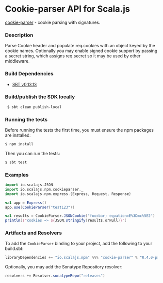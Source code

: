 Cookie-parser API for Scala.js
================================
[cookie-parser](https://www.npmjs.com/package/cookie-parser) - cookie parsing with signatures.

### Description

Parse Cookie header and populate req.cookies with an object keyed by the cookie names. 
Optionally you may enable signed cookie support by passing a secret string, which assigns 
req.secret so it may be used by other middleware.

### Build Dependencies

* [SBT v0.13.13](http://www.scala-sbt.org/download.html)

### Build/publish the SDK locally

```bash
 $ sbt clean publish-local
```

### Running the tests

Before running the tests the first time, you must ensure the npm packages are installed:

```bash
$ npm install
```

Then you can run the tests:

```bash
$ sbt test
```

### Examples

```scala
import io.scalajs.JSON
import io.scalajs.npm.cookieparser._
import io.scalajs.npm.express.{Express, Request, Response}

val app = Express()
app.use(CookieParser("test123"))

val results = CookieParser.JSONCookie("foo=bar; equation=E%3Dmc%5E2")
println(s"cookies => ${JSON.stringify(results.orNull)}")
```

### Artifacts and Resolvers

To add the `CookieParser` binding to your project, add the following to your build.sbt:  

```sbt
libraryDependencies += "io.scalajs.npm" %%% "cookie-parser" % "0.4.0-pre4"
```

Optionally, you may add the Sonatype Repository resolver:

```sbt   
resolvers += Resolver.sonatypeRepo("releases") 
```